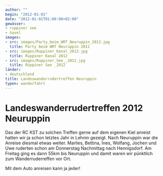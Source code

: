 ```yaml
---
author: ""
begin: "2012-01-01"
date: "2012-01-01T01:00:00+02:00"
gewässer: 
- ruppiner see
- havel
images:
- src: images/Party_beim_WRT_Neuruppin_2012.jpg
  title: Party beim WRT Neuruppin 2012
- src: images/Ruppiner_Kanal_2012.jpg
  title: Ruppiner Kanal 2012
- src: images/Ruppiner_See__2012.jpg
  title: Ruppiner See _2012
länder: 
- deutschland
title: Landeswanderrudertreffen Neuruppin
typen: wanderfahrt
---
```



# Landeswanderrudertreffen 2012 Neuruppin


Das der RC KST zu solchen Treffen gerne auf dem eigenen Kiel anreist hatten wir ja schon letztes Jahr in Lehnin gezeigt. Nach Neuruppin war die Anreise diesmal etwas weiter. Marlies, Bettina, Ines, Wolfang, Jochen und Uwe ruderten schon am Donnerstag Nachmittag nach Hennigsdorf. Am Freitag ging es dann 55km bis Neuruppin und damit waren wir pünktlich zum Wanderruderreffen vor Ort.

Mit dem Auto anreisen kann ja jeder!
